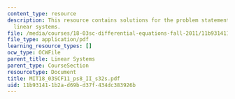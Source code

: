 ```yaml
---
content_type: resource
description: This resource contains solutions for the problem statements related to
  linear systems.
file: /media/courses/18-03sc-differential-equations-fall-2011/11b931411b2ad69bd37f434dc383926b_MIT18_03SCF11_ps8_II_s32s.pdf
file_type: application/pdf
learning_resource_types: []
ocw_type: OCWFile
parent_title: Linear Systems
parent_type: CourseSection
resourcetype: Document
title: MIT18_03SCF11_ps8_II_s32s.pdf
uid: 11b93141-1b2a-d69b-d37f-434dc383926b
---
```


